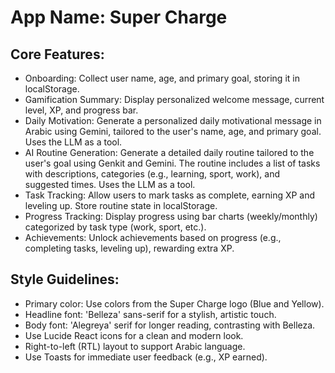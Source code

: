 # **App Name**: Super Charge

## Core Features:

- Onboarding: Collect user name, age, and primary goal, storing it in localStorage.
- Gamification Summary: Display personalized welcome message, current level, XP, and progress bar.
- Daily Motivation: Generate a personalized daily motivational message in Arabic using Gemini, tailored to the user's name, age, and primary goal. Uses the LLM as a tool.
- AI Routine Generation: Generate a detailed daily routine tailored to the user's goal using Genkit and Gemini.  The routine includes a list of tasks with descriptions, categories (e.g., learning, sport, work), and suggested times. Uses the LLM as a tool.
- Task Tracking: Allow users to mark tasks as complete, earning XP and leveling up. Store routine state in localStorage.
- Progress Tracking: Display progress using bar charts (weekly/monthly) categorized by task type (work, sport, etc.).
- Achievements: Unlock achievements based on progress (e.g., completing tasks, leveling up), rewarding extra XP.

## Style Guidelines:

- Primary color: Use colors from the Super Charge logo (Blue and Yellow).
- Headline font: 'Belleza' sans-serif for a stylish, artistic touch.
- Body font: 'Alegreya' serif for longer reading, contrasting with Belleza.
- Use Lucide React icons for a clean and modern look.
- Right-to-left (RTL) layout to support Arabic language.
- Use Toasts for immediate user feedback (e.g., XP earned).